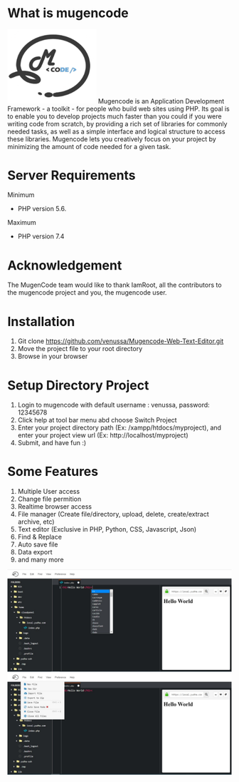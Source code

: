# What is mugencode
<img src="https://github.com/venussa/Mugencode-Web-Text-Editor/blob/master/application/views/assets/img/iamroot.png" width="200">
Mugencode is an Application Development Framework - a toolkit - for people
who build web sites using PHP. Its goal is to enable you to develop projects
much faster than you could if you were writing code from scratch, by providing
a rich set of libraries for commonly needed tasks, as well as a simple
interface and logical structure to access these libraries. Mugencode lets
you creatively focus on your project by minimizing the amount of code needed
for a given task.

# Server Requirements
Minimum
- PHP version 5.6.

Maximum
- PHP version 7.4

# Acknowledgement

The MugenCode team would like to thank IamRoot, all the
contributors to the mugencode project and you, the mugencode user.

# Installation
1. Git clone https://github.com/venussa/Mugencode-Web-Text-Editor.git
2. Move the project file to your root directory
3. Browse in your browser

# Setup Directory Project
1. Login to mugencode with default username : venussa, password: 12345678
2. Click help at tool bar menu abd choose Switch Project
3. Enter your project directory path (Ex: /xampp/htdocs/myproject), and enter your project view url (Ex: http://localhost/myproject)
4. Submit, and have fun :)

# Some Features
1. Multiple User access
2. Change file permition
3. Realtime browser access
4. File manager (Create file/directory, upload, delete, create/extract archive, etc)
5. Text editor (Exclusive in PHP, Python, CSS, Javascript, Json)
6. Find & Replace
7. Auto save file
8. Data export
9. and many more

![alt text](https://github.com/venussa/Mugencode-Web-Text-Editor/blob/master/documentation/ss1.jpeg)
![alt text](https://github.com/venussa/Mugencode-Web-Text-Editor/blob/master/documentation/ss2.jpeg)

